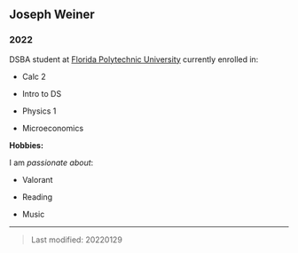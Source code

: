 ## Joseph Weiner

### 2022

DSBA student at [Florida Polytechnic University](https://www.floridapoly.edu) currently enrolled in: 

- Calc 2

- Intro to DS

- Physics 1

- Microeconomics

**Hobbies:**

I am _passionate about_: 

- Valorant

- Reading

- Music

***

> Last modified: 20220129